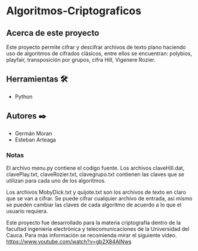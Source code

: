 # Algoritmos-Criptograficos

## Acerca de este proyecto
Este proyecto permite cifrar y descifrar archivos de texto plano haciendo uso de algoritmos de cifrados clásicos, entre ellos se encuentran: polybios, playfair, transposición por grupos, cifra Hill, Vigenere Rozier.

## Herramientas 🛠️
- Python

## Autores ✒️
- Germán Moran
- Esteban Arteaga

### Notas
El archivo menu.py contiene el codigo fuente. Los archivos claveHill.dat, clavePlay.txt, claveRozier.txt, clavegrupo.txt contienen las claves que se utilizan para cada uno de los algoritmos.

Los archivos MobyDick.txt y quijote.txt son los archivos de texto en claro que se van a cifrar.
Se puede cifrar cualquier archivo de entrada, así mismo se pueden cambiar las claves de cada algoritmo de acuerdo a lo que el usuario requiera.

Este proyecto fue desarrollado para la materia criptografía dentro de la facultad ingeniería electrónica y telecomunicaciones de la Universidad del Cauca. Para más información se recomienda mirar el siguiente video.
https://www.youtube.com/watch?v=gb2X84AINws

